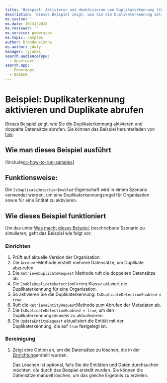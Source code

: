 ```yaml
---
title: 'Beispiel: Aktivieren und deaktivieren von Duplikaterkennung (Common Data Service für Apps) | Microsoft Docs'
description: 'Dieses Beispiel zeigt, wie Sie die Duplikaterkennung aktivieren und doppelte Datensätze abrufen.'
ms.custom: ''
ms.date: 10/31/2018
ms.reviewer: ''
ms.service: powerapps
ms.topic: samples
author: brandonsimons
ms.author: jdaly
manager: ryjones
search.audienceType:
  - developer
search.app:
  - PowerApps
  - D365CE
---
```

# <a name="sample-enable-duplicate-detection-and-retrieve-duplicates"></a>Beispiel: Duplikaterkennung aktivieren und Duplikate abrufen

<!-- https://docs.microsoft.com/en-us/dynamics365/customer-engagement/developer/org-service/sample-enable-duplicate-detection-and-retrieve-duplicates -->

Dieses Beispiel zeigt, wie Sie die Duplikaterkennung aktivieren und doppelte Datensätze abrufen. Sie können das Beispiel herunterladen von [hier](https://github.com/Microsoft/PowerApps-Samples/tree/master/cds/orgsvc/C%23/EnableDuplicateDetection).

## <a name="how-to-run-this-sample"></a>Wie man dieses Beispiel ausführt

[!include[cc-how-to-run-samples](../../includes/cc-how-to-run-samples.md)]

## <a name="what-this-sample-does"></a>Funktionsweise:

Die `IsDuplicateDetectionEnabled`-Eigenschaft wird in einem Szenario verwendet werden, um eine Duplikaterkennungsregel für Organisation sowie für eine Entität zu aktivieren.

## <a name="how-this-sample-works"></a>Wie dieses Beispiel funktioniert

Um das unter [Was macht dieses Beispiel](#what-this-sample-does), beschriebene Szenario zu simulieren, geht das Beispiel wie folgt vor:

### <a name="setup"></a>Einrichten

1. Prüft auf aktuelle Version der Organisation.
1. Die `Account`-Methode erstellt mehrere Datensätze, um Duplikate abzurufen.
1. Die `RetrieveDuplicateRequest` Methode ruft die doppelten Datensätze ab. 
1. Die `EnableDuplicateDetectionForOrg` Klasse aktiviert die  Duplikaterkennung für eine Organisation. 
1. So aktivieren Sie die Duplikaterkennung: `IsDuplicateDetectionEnabled = true`.
1. Ruft die `RetrieveEntityRequest`Methode zum Abrufen der Metadaten ab. 
1. Die `IsDuplicateDetectionEnabled = true`, um den Duplikaterkennungshinweis zu aktualisieren.
1. Die `UpdateEntityRequest` aktualisiert die Entität mit der Duplikaterkennung, die auf `true` festgelegt ist.

### <a name="clean-up"></a>Bereinigung

1. Zeigt eine Option an, um die Datensätze zu löschen, die in der [Einrichtung](#setup)erstellt wurden.

    Das Löschen ist optional, falls Sie die Entitäten und Daten durchsuchen möchten, die durch das Beispiel erstellt wurden. Sie können die Datensätze manuell löschen, um das gleiche Ergebnis zu erzielen.
